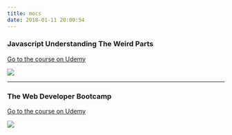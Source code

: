 ```yaml
---
title: mocs
date: 2018-01-11 20:00:54
---
```


### Javascript Understanding The Weird Parts

[Go to the course on Udemy](https://www.udemy.com/understand-javascript/)

![](https://udemy-images.udemy.com/course/750x422/364426_2991_5.jpg)

***

### The Web Developer Bootcamp

[Go to the course on Udemy](https://www.udemy.com/the-web-developer-bootcamp/learn/v4/overview)

![](https://udemy-images.udemy.com/course/750x422/625204_436a_2.jpg)
